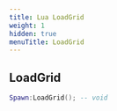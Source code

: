 ```yaml
---
title: Lua LoadGrid
weight: 1
hidden: true
menuTitle: LoadGrid
---
```

## LoadGrid
```lua
Spawn:LoadGrid(); -- void
```